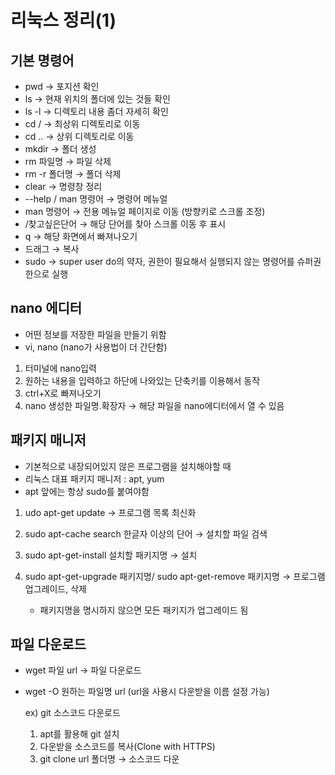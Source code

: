 # 리눅스 정리(1)

## 기본 명령어

- pwd → 포지션 확인
- ls → 현재 위치의 폴더에 있는 것들 확인
- ls -l → 디렉토리 내용 좀더 자세히 확인
- cd / → 최상위 디렉토리로 이동
- cd .. → 상위 디렉토리로 이동
- mkdir → 폴더 생성
- rm 파일명 → 파일 삭제
- rm -r 폴더명 → 폴더 삭제
- clear → 명령창 정리
- --help / man 명령어 → 명령어 메뉴얼
- man 명령어 →  전용 메뉴얼 페이지로 이동 (방향키로 스크롤 조정)
- /찾고싶은단어 →  해당 단어를 찾아 스크롤 이동 후 표시
- q → 해당 화면에서 빠져나오기
- 드래그 → 복사
- sudo → super user do의 약자, 권한이 필요해서 실행되지 않는 명령어를 슈퍼권한으로 실행

## nano 에디터

- 어떤 정보를 저장한 파일을 만들기 위함
- vi, nano (nano가 사용법이 더 간단함)
1. 터미널에 nano입력
2. 원하는 내용을 입력하고 하단에 나와있는 단축키를 이용해서 동작
3. ctrl+X로 빠져나오기
4. nano 생성한 파일명.확장자 → 해당 파일을 nano에디터에서 열 수 있음

## 패키지 매니저

- 기본적으로 내장되어있지 않은 프로그램을 설치해야할 때
- 리눅스 대표 패키지 매니저 : apt, yum
- apt 앞에는 항상 sudo를 붙여야함
1. udo apt-get update → 프로그램 목록 최신화
2. sudo apt-cache search 한글자 이상의 단어 → 설치할 파일 검색
3. sudo apt-get-install 설치할 패키지명 → 설치
4. sudo apt-get-upgrade 패키지명/ sudo apt-get-remove 패키지명 → 프로그램 업그레이드, 삭제
    
     * 패키지명을 명시하지 않으면 모든 패키지가 업그레이드 됨
    

## 파일 다운로드

- wget 파일 url → 파일 다운로드
- wget -O 원하는 파일명 url (url을 사용시 다운받을 이름 설정 가능)
    
    ex) git 소스코드 다운로드
    
    1. apt를 활용해 git 설치
    2. 다운받을 소스코드를 복사(Clone with HTTPS)
    3. git clone url 폴더명 → 소스코드 다운 